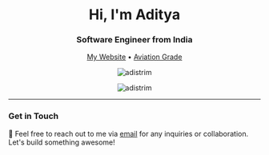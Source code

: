<h1 align="center">Hi, I'm Aditya</h1>
<h3 align="center">Software Engineer from India</h3>

<p align="center">
  <a href="https://adistrim.in">My Website</a> •
  <a href="https://aviationgrade.vercel.app">Aviation Grade</a>
</p>

<p align="center">
  <img src="https://github-readme-stats.vercel.app/api?username=adistrim&rank_icon=percentile" alt="adistrim" />
</p>

<p align="center">
  <img src="https://github-readme-streak-stats.herokuapp.com/?user=adistrim" alt="adistrim" />
</p>


---

### Get in Touch

📧 Feel free to reach out to me via [email](mailto:adistrim.dev@gmail.com) for any inquiries or collaboration. Let's build something awesome!

